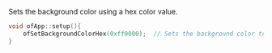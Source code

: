 Sets the background color using a hex color value.
```cpp
void ofApp::setup(){
    ofSetBackgroundColorHex(0xff0000);  // Sets the background color to red
}
```
